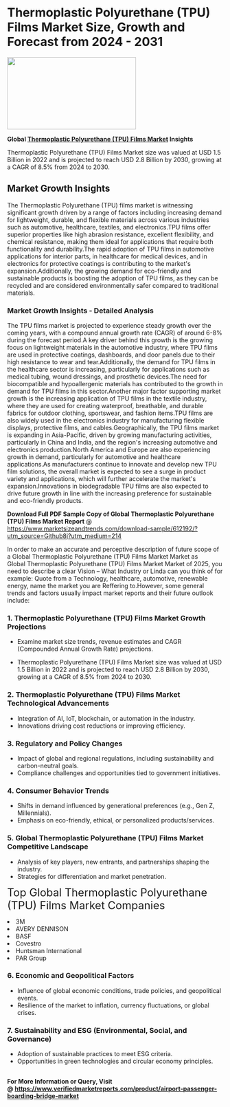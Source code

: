 <H1>Thermoplastic Polyurethane (TPU) Films Market Size, Growth and Forecast from 2024 - 2031</H1><img class="aligncenter size-medium wp-image-584254" src="https://thirdeyenews.in/wp-content/uploads/2024/09/Global-Market-Research-300x168.jpeg" alt="" width="300" height="168" /><p><strong>Global&nbsp;<a href="https://www.marketsizeandtrends.com/download-sample/612192/?utm_source=Github8j?utm_medium=214">Thermoplastic Polyurethane (TPU) Films Market</a> Insights</strong></p><p>Thermoplastic Polyurethane (TPU) Films Market size was valued at USD 1.5 Billion in 2022 and is projected to reach USD 2.8 Billion by 2030, growing at a CAGR of 8.5% from 2024 to 2030.</p><p><h2>Market Growth Insights</h2> The Thermoplastic Polyurethane (TPU) films market is witnessing significant growth driven by a range of factors including increasing demand for lightweight, durable, and flexible materials across various industries such as automotive, healthcare, textiles, and electronics.TPU films offer superior properties like high abrasion resistance, excellent flexibility, and chemical resistance, making them ideal for applications that require both functionality and durability.The rapid adoption of TPU films in automotive applications for interior parts, in healthcare for medical devices, and in electronics for protective coatings is contributing to the market's expansion.Additionally, the growing demand for eco-friendly and sustainable products is boosting the adoption of TPU films, as they can be recycled and are considered environmentally safer compared to traditional materials. <h3>Market Growth Insights - Detailed Analysis</h3> The TPU films market is projected to experience steady growth over the coming years, with a compound annual growth rate (CAGR) of around 6-8% during the forecast period.A key driver behind this growth is the growing focus on lightweight materials in the automotive industry, where TPU films are used in protective coatings, dashboards, and door panels due to their high resistance to wear and tear.Additionally, the demand for TPU films in the healthcare sector is increasing, particularly for applications such as medical tubing, wound dressings, and prosthetic devices.The need for biocompatible and hypoallergenic materials has contributed to the growth in demand for TPU films in this sector.Another major factor supporting market growth is the increasing application of TPU films in the textile industry, where they are used for creating waterproof, breathable, and durable fabrics for outdoor clothing, sportswear, and fashion items.TPU films are also widely used in the electronics industry for manufacturing flexible displays, protective films, and cables.Geographically, the TPU films market is expanding in Asia-Pacific, driven by growing manufacturing activities, particularly in China and India, and the region's increasing automotive and electronics production.North America and Europe are also experiencing growth in demand, particularly for automotive and healthcare applications.As manufacturers continue to innovate and develop new TPU film solutions, the overall market is expected to see a surge in product variety and applications, which will further accelerate the market's expansion.Innovations in biodegradable TPU films are also expected to drive future growth in line with the increasing preference for sustainable and eco-friendly products.</p><p><span class=""><strong>Download Full PDF Sample Copy of Global Thermoplastic Polyurethane (TPU) Films Market Report</strong> @ <a href="https://www.marketsizeandtrends.com/download-sample/612192/?utm_source=Github8j?utm_medium=214" target="_blank">https://www.marketsizeandtrends.com/download-sample/612192/?utm_source=Github8j?utm_medium=214</a></span></p><p>In order to make an accurate and perceptive description of future scope of a Global&nbsp;Thermoplastic Polyurethane (TPU) Films Market Market as Global&nbsp;Thermoplastic Polyurethane (TPU) Films Market Market of 2025, you need to describe a clear Vision &ndash; What Industry or Linda can you think of for example: Quote from a Technology, healthcare, automotive, renewable energy, name the market you are Reffering to.However, some general trends and factors usually impact market reports and their future outlook include:</p><h3>1.&nbsp;<strong>Thermoplastic Polyurethane (TPU) Films Market Growth Projections</strong></h3><ul><li>Examine market size trends, revenue estimates and CAGR (Compounded Annual Growth Rate) projections.</li><li><p>Thermoplastic Polyurethane (TPU) Films Market size was valued at USD 1.5 Billion in 2022 and is projected to reach USD 2.8 Billion by 2030, growing at a CAGR of 8.5% from 2024 to 2030.</p></li></ul><h3>2.&nbsp;<strong>Thermoplastic Polyurethane (TPU) Films Market Technological Advancements</strong></h3><ul><li>Integration of AI, IoT, blockchain, or automation in the industry.</li><li>Innovations driving cost reductions or improving efficiency.</li></ul><h3>3.&nbsp;<strong>Regulatory and Policy Changes</strong></h3><ul><li>Impact of global and regional regulations, including sustainability and carbon-neutral goals.</li><li>Compliance challenges and opportunities tied to government initiatives.</li></ul><h3>4.&nbsp;<strong>Consumer Behavior Trends</strong></h3><ul><li>Shifts in demand influenced by generational preferences (e.g., Gen Z, Millennials).</li><li>Emphasis on eco-friendly, ethical, or personalized products/services.</li></ul><h3>5.&nbsp;<strong>Global Thermoplastic Polyurethane (TPU) Films Market Competitive Landscape</strong></h3><ul><li>Analysis of key players, new entrants, and partnerships shaping the industry.</li><li>Strategies for differentiation and market penetration.</li></ul><p data-pm-slice="1 1 []"><span style="color: inherit; font-family: inherit; font-size: 25px;">Top Global Thermoplastic Polyurethane (TPU) Films Market Companies</span></p><div class="" data-test-id=""><p><li>3M</li><li> AVERY DENNISON</li><li> BASF</li><li> Covestro</li><li> Huntsman International</li><li> PAR Group</li></p></div><h3>6.&nbsp;<strong>Economic and Geopolitical Factors</strong></h3><ul><li>Influence of global economic conditions, trade policies, and geopolitical events.</li><li>Resilience of the market to inflation, currency fluctuations, or global crises.</li></ul><h3>7.&nbsp;<strong>Sustainability and ESG (Environmental, Social, and Governance)</strong></h3><ul><li>Adoption of sustainable practices to meet ESG criteria.</li><li>Opportunities in green technologies and circular economy principles.</li></ul><h2><strong style="font-size: 14px;">For More Information or Query, Visit @&nbsp;</strong><a style="background-color: #ffffff; font-size: 14px;" href="https://www.marketsizeandtrends.com/report/thermoplastic-polyurethane-tpu-films-market/" target="_blank">https://www.verifiedmarketreports.com/product/airport-passenger-boarding-bridge-market</a></h2>